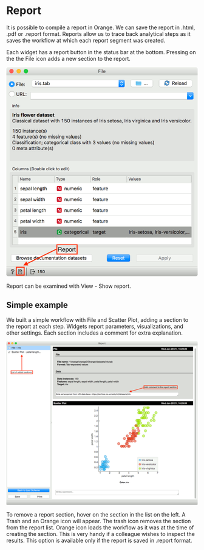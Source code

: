# Report

It is possible to compile a report in Orange. We can save the report in .html, .pdf or .report format. Reports allow us to trace back analytical steps as it saves the workflow at which each report segment was created.

Each widget has a report button in the status bar at the bottom. Pressing on the the File icon adds a new section to the report.

![](report-button.png)

Report can be examined with View - Show report.

## Simple example

We built a simple workflow with File and Scatter Plot, adding a section to the report at each step. Widgets report parameters, visualizations, and other settings. Each section includes a comment for extra explanation.

![](report.png)

To remove a report section, hover on the section in the list on the left. A Trash and an Orange icon will appear. The trash icon removes the section from the report list. Orange icon loads the workflow as it was at the time of creating the section. This is very handy if a colleague wishes to inspect the results. This option is available only if the report is saved in .report format.
